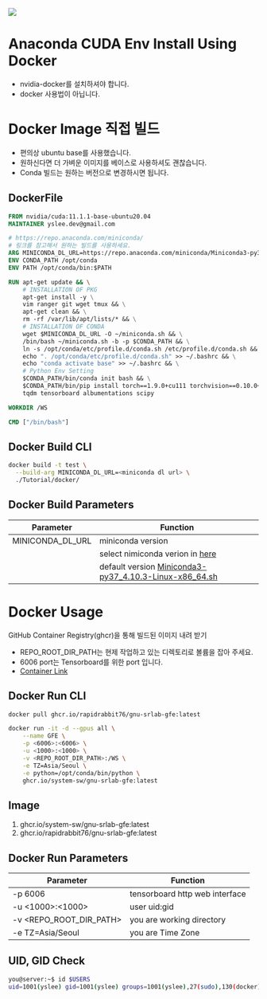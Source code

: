 ![](https://subicura.com/assets/article_images/2017-01-19-docker-guide-for-beginners-1/docker-logo.png)

# Anaconda CUDA Env Install Using Docker

- nvidia-docker를 설치하셔야 합니다.
- docker 사용법이 아닙니다.

# Docker Image 직접 빌드

- 편의상 ubuntu base를 사용했습니다.
- 원하신다면 더 가벼운 이미지를 베이스로 사용하셔도 괜찮습니다.
- Conda 빌드는 원하는 버전으로 변경하시면 됩니다.

## **DockerFile**

```Dockerfile
FROM nvidia/cuda:11.1.1-base-ubuntu20.04
MAINTAINER yslee.dev@gmail.com

# https://repo.anaconda.com/miniconda/
# 링크를 참고해서 원하는 빌드를 사용하세요.
ARG MINICONDA_DL_URL=https://repo.anaconda.com/miniconda/Miniconda3-py37_4.10.3-Linux-x86_64.sh
ENV CONDA_PATH /opt/conda
ENV PATH /opt/conda/bin:$PATH

RUN apt-get update && \
	# INSTALLATION OF PKG
	apt-get install -y \
	vim ranger git wget tmux && \
	apt-get clean && \
	rm -rf /var/lib/apt/lists/* && \
	# INSTALLATION OF CONDA
	wget $MINICONDA_DL_URL -O ~/miniconda.sh && \
	/bin/bash ~/miniconda.sh -b -p $CONDA_PATH && \
	ln -s /opt/conda/etc/profile.d/conda.sh /etc/profile.d/conda.sh && \
	echo ". /opt/conda/etc/profile.d/conda.sh" >> ~/.bashrc && \
	echo "conda activate base" >> ~/.bashrc && \
	# Python Env Setting
	$CONDA_PATH/bin/conda init bash && \
	$CONDA_PATH/bin/pip install torch==1.9.0+cu111 torchvision==0.10.0+cu111 torchaudio==0.9.0 -f https://download.pytorch.org/whl/torch_stable.html \
	tqdm tensorboard albumentations scipy

WORKDIR /WS

CMD ["/bin/bash"]
```

## **Docker Build CLI**

```bash
docker build -t test \
  --build-arg MINICONDA_DL_URL=<miniconda dl url> \
  ./Tutorial/docker/
```

## **Docker Build Parameters**

| Parameter        | Function                                                                                                                             |
| ---------------- | ------------------------------------------------------------------------------------------------------------------------------------ |
| MINICONDA_DL_URL | miniconda version                                                                                                                    |
|                  | select nimiconda verion in [here](https://repo.anaconda.com/miniconda/)                                                              |
|                  | default version [Miniconda3-py37_4.10.3-Linux-x86_64.sh](https://repo.anaconda.com/miniconda/Miniconda3-py37_4.10.3-Linux-x86_64.sh) |

# Docker Usage

GitHub Container Registry(ghcr)을 통해 빌드된 이미지 내려 받기

- REPO_ROOT_DIR_PATH는 현제 작업하고 있는 디렉토리로 볼륨을 잡아 주세요.
- 6006 port는 Tensorboard를 위한 port 입니다.
- [Container Link](https://github.com/users/rapidrabbit76/packages/container/package/gnu-srlab-gfe)

## **Docker Run CLI**

```bash
docker pull ghcr.io/rapidrabbit76/gnu-srlab-gfe:latest

docker run -it -d --gpus all \
	--name GFE \
	-p <6006>:<6006> \
	-u <1000>:<1000> \
	-v <REPO_ROOT_DIR_PATH>:/WS \
	-e TZ=Asia/Seoul \
	-e python=/opt/conda/bin/python \
	ghcr.io/system-sw/gnu-srlab-gfe:latest
```

## **Image**

1. ghcr.io/system-sw/gnu-srlab-gfe:latest
2. ghcr.io/rapidrabbit76/gnu-srlab-gfe:latest

## **Docker Run Parameters**

| Parameter               | Function                       |
| ----------------------- | ------------------------------ |
| -p 6006                 | tensorboard http web interface |
| -u <1000>:<1000>        | user uid:gid                   |
| -v <REPO_ROOT_DIR_PATH> | you are working directory      |
| -e TZ=Asia/Seoul        | you are Time Zone              |

## **UID, GID Check**

```bash
you@server:~$ id $USERS
uid=1001(yslee) gid=1001(yslee) groups=1001(yslee),27(sudo),130(docker)
```
